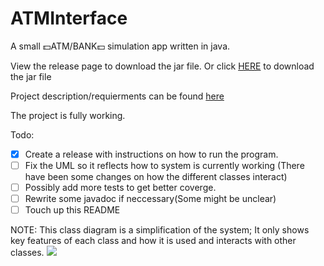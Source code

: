 # ATMInterface
A small :dollar:ATM/BANK:dollar: simulation app written in java.

View the release page to download the jar file. Or click [HERE](https://github.com/Novare-Potential/ATMInterface/tags) to download the jar file

Project description/requierments can be found [here](https://docs.google.com/document/d/1iOUQwnx9qJl4euzYNNb8Taq0tCa4gK1a)

The project is fully working.

Todo:

- [X] Create a release with instructions on how to run the program.
- [ ] Fix the UML so it reflects how to system is currently working (There have been some changes on how the different classes interact)
- [ ] Possibly add more tests to get better coverge.
- [ ] Rewrite some javadoc if neccessary(Some might be unclear)
- [ ] Touch up this README

NOTE: This class diagram is a simplification of the system; It only shows key features of each class and how it is used and interacts with other classes. 
![](http://www.plantuml.com/plantuml/png/dLN1Sjis4BtZAtPo2LKdwjrjCucTIsVirXr5kTGzGEIIH0q27EpIgiRJVoy0SaM98rrwedRny7RVmmBwJAm33vrLfTL4yAYDWpTr0w_ULD35wC7xlbYfVzM4kDFk9I80FiAMC7ozWo5-wAUSUJ34Fs-Go7Zt2NJ9vXMda2BW1gO0h6-CApOSZ6ioWTCTVe0fqST2Un-gLTwpyzwYTa2cSTl-wgPwiFQtwon9KARm0nVI1etVBA_NvOjkC1DdWQFUhOH9twBsb7sQ2XqhZlbbOm2nZF3EcuJRE0RIbgTmTs3yyozeDRKvC_jG-gxN0SM8CYR3D_o7dqxqpeNabDuWqyWXfUodyUZ6_Csej45Ety9KluVj93CIBZe8g1apRZw6sV_-UYD_31WEyBPGL67loN2XEpyuNYrMzuRRAkZzOldLuFuf-DfOB4vpTzfgLyuv3jfHZK7yOlyXUttEDlILPXJ5WdMubzGvKBm-0PxRFm-K3Dd9J6rECiVPjFcYdMPg4uYBfHs6ldg7XPYRj62eTOdmfUJ8IgUiOgsmp6R-RnklE7RPdqjjRjdOv8yI47mStn8rZQgNK0Oc0_AQKkBT3oad0CacOAQVOt55gVHonSJCbH-x64xWOvo0IZdF2EnxyBKWRk5BlZAZ65qoPJ-1MmGw46CNVmO_DEspoqavUh_x6qjUmwyCXlBAz_l4--xn-_sxirApfbZCWTuHfqAPfCuxtwSEteDCrxurPNkX69JQfMRN4xt5cXD54dSBto9-b_pmpXwWrQwoc1iRXmw8iOVY8RtIFsvCuuP-1SykmX967W02lIoQkycbTvYgLya83xeiaKR-W9Jxc3sJ3dUUsNTnJOxi5kwzOsqSWROsxP0LqFaSSg4UG-t31PQ469K-7hq694B7HjieknJsPvUuEr-XXQIHM3DUR59EAOtASSW8VibchiT_jPMYjLpTw8V58WpE6TUiqisajPL_L50OYoLQfJx7dqDd_mC0)
